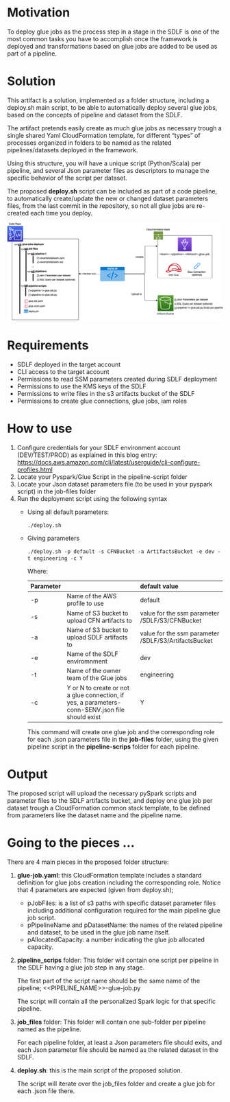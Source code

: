 # Motivation

To deploy glue jobs as the process step in a stage in the SDLF is one of the most common tasks you have to accomplish once the framework is deployed and transformations based on glue jobs are added to be used as part of a pipeline. 

# Solution

This artifact is a solution, implemented as a folder structure, including a deploy.sh main script, to be able to automatically deploy several glue jobs, based on the concepts of pipeline and dataset from the SDLF.

The artifact pretends easily create as much glue jobs as necessary trough a single shared Yaml CloudFormation template, for different “types” of processes organized in folders to be named as the related pipelines/datasets deployed in the framework.

Using this structure, you will have a unique script (Python/Scala) per pipeline, and several Json parameter files as descriptors to manage the specific behavior of the script per dataset.

The proposed **deploy.sh** script can be included as part of a code pipeline, to automatically create/update the new or changed dataset parameters files, from the last commit in the repository, so not all glue jobs are re-created each time you deploy. 

![Architecture](Images/glue_deployer_4_sdlf_fs.png) 


# Requirements

* SDLF deployed in the target account
* CLI access to the target account
* Permissions to read SSM parameters created during SDLF deployment
* Permissions to use the KMS keys of the SDLF
* Permissions to write files in the s3 artifacts bucket of the SDLF
* Permissions to create glue connections, glue jobs, iam roles

# How to use
1. Configure credentials for your SDLF environment account (DEV/TEST/PROD) as explained in this blog entry: https://docs.aws.amazon.com/cli/latest/userguide/cli-configure-profiles.html
1. Locate your Pyspark/Glue Script in the pipeline-script folder
1. Locate your Json dataset parameters file (to be used in your pyspark script) in the job-files folder
1. Run the deployment script using the following syntax
    *  Using all default parameters: 
        ```
        ./deploy.sh
        ```
    * Giving parameters
         ```
        ./deploy.sh -p default -s CFNBucket -a ArtifactsBucket -e dev -t engineering -c Y 
        ```   
        Where:

        | **Parameter**   |            |**default value**|
        |----------|-------------|------|
        | -p |  Name of the AWS profile to use | default 
        | -s |  Name of S3 bucket to upload CFN artifacts to | value for the ssm parameter /SDLF/S3/CFNBucket |
        | -a |  Name of S3 bucket to upload SDLF artifacts to | value for the ssm parameter /SDLF/S3/ArtifactsBucket |
        | -e |  Name of the SDLF enviromnment |  dev |
        | -t |  Name of the owner team of the Glue jobs | engineering |
        | -c |  Y or N to create or not a glue connection, if yes, a parameters-conn-$ENV.json file should exist | Y |

        This command will create one glue job and the corresponding role for each .json parameters file in the **job-files** folder, using the given pipeline script in the **pipeline-scrips** folder for each pipeline.

# Output
    
The proposed script will upload the necessary pySpark scripts and parameter files to the SDLF artifacts bucket, and deploy one glue job per dataset trough a CloudFormation common stack template, to be defined from parameters like the dataset name and the pipeline name.


# Going to the pieces ...
There are 4 main pieces in the proposed folder structure:

1. **glue-job.yaml**: this CloudFormation template includes a standard definition for glue jobs creation including the corresponding role. Notice that 4 parameters are expected (given from deploy.sh);
    - pJobFiles: is a list of s3 paths with specific dataset parameter files including additional configuration required for the main pipeline glue job script.
    - pPipelineName and pDatasetName: the names of the related pipeline and dataset, to be used in the glue job name itself.
    - pAllocatedCapacity: a number indicating the glue job allocated capacity. 

1. **pipeline_scrips** folder: This folder will contain one script per pipeline in the SDLF having a glue job step in any stage. 

    The first part of the script name should be the same name of the pipeline; <<PIPELINE_NAME>>-glue-job.py 
    
    The script will contain all the personalized Spark logic for that specific pipeline.

1. **job_files** folder: This folder will contain one sub-folder per pipeline named as the pipeline.
    
    For each pipeline folder, at least a Json parameters file should exits, and each Json parameter file should be named as the related dataset in the SDLF.
    
1. **deploy.sh**: this is the main script of the proposed solution.
    
    The script will iterate over the job_files folder and create a glue job for each .json file there.
